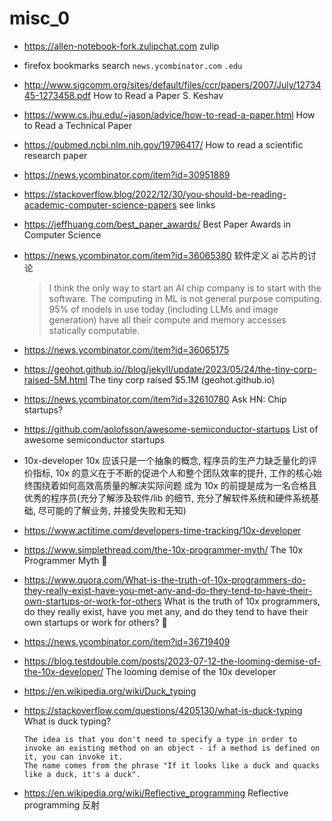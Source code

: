 # misc_0

- https://allen-notebook-fork.zulipchat.com
  zulip

- firefox bookmarks search
  `news.ycombinator.com`
  `.edu`

- http://www.sigcomm.org/sites/default/files/ccr/papers/2007/July/1273445-1273458.pdf
  How to Read a Paper
  S. Keshav
- https://www.cs.jhu.edu/~jason/advice/how-to-read-a-paper.html
  How to Read a Technical Paper
- https://pubmed.ncbi.nlm.nih.gov/19796417/
  How to read a scientific research paper
- https://news.ycombinator.com/item?id=30951889
- https://stackoverflow.blog/2022/12/30/you-should-be-reading-academic-computer-science-papers
  see links
- https://jeffhuang.com/best_paper_awards/
  Best Paper Awards in Computer Science

- https://news.ycombinator.com/item?id=36065380
  软件定义 ai 芯片的讨论
  > I think the only way to start an AI chip company is to start with the software. The computing in ML is not general purpose computing. 95% of models in use today (including LLMs and image generation) have all their compute and memory accesses statically computable.
- https://news.ycombinator.com/item?id=36065175
- https://geohot.github.io//blog/jekyll/update/2023/05/24/the-tiny-corp-raised-5M.html
  The tiny corp raised $5.1M (geohot.github.io)
- https://news.ycombinator.com/item?id=32610780
  Ask HN: Chip startups?
- https://github.com/aolofsson/awesome-semiconductor-startups
  List of awesome semiconductor startups

- 10x-developer
  10x 应该只是一个抽象的概念, 程序员的生产力缺乏量化的评价指标, 10x 的意义在于不断的促进个人和整个团队效率的提升, 工作的核心始终围绕着如何高效高质量的解决实际问题
  成为 10x 的前提是成为一名合格且优秀的程序员(充分了解涉及软件/lib 的细节, 充分了解软件系统和硬件系统基础, 尽可能的了解业务, 并接受失败和无知)
- https://www.actitime.com/developers-time-tracking/10x-developer
- https://www.simplethread.com/the-10x-programmer-myth/
  The 10x Programmer Myth
  🌟
- https://www.quora.com/What-is-the-truth-of-10x-programmers-do-they-really-exist-have-you-met-any-and-do-they-tend-to-have-their-own-startups-or-work-for-others
  What is the truth of 10x programmers, do they really exist, have you met any, and do they tend to have their own startups or work for others?
  🌟
- https://news.ycombinator.com/item?id=36719409
- https://blog.testdouble.com/posts/2023-07-12-the-looming-demise-of-the-10x-developer/
  The looming demise of the 10x developer

- https://en.wikipedia.org/wiki/Duck_typing
- https://stackoverflow.com/questions/4205130/what-is-duck-typing
  What is duck typing?

  ```
  The idea is that you don't need to specify a type in order to invoke an existing method on an object - if a method is defined on it, you can invoke it.
  The name comes from the phrase "If it looks like a duck and quacks like a duck, it's a duck".
  ```

- https://en.wikipedia.org/wiki/Reflective_programming
  Reflective programming
  反射
